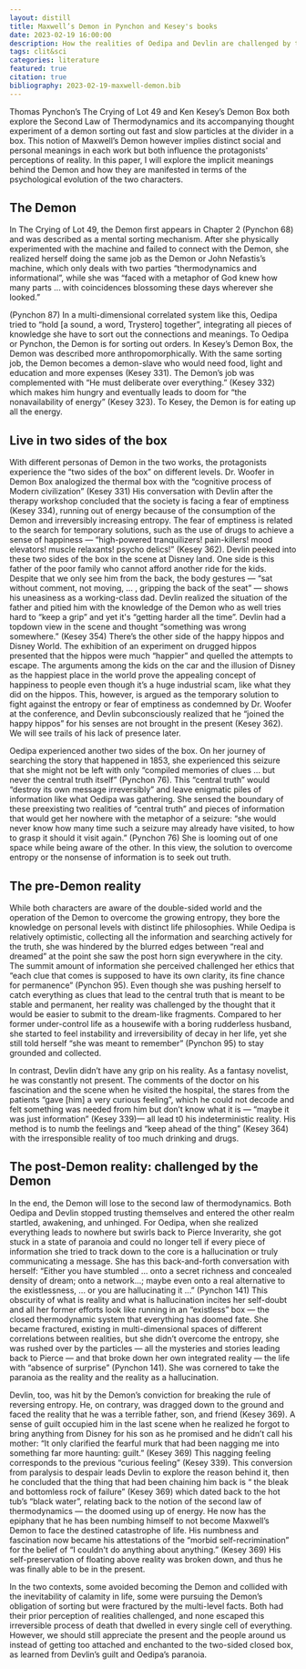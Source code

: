 ```yaml
---
layout: distill
title: Maxwell’s Demon in Pynchon and Kesey's books
date: 2023-02-19 16:00:00
description: How the realities of Oedipa and Devlin are challenged by the Demon
tags: clit&sci
categories: literature
featured: true
citation: true
bibliography: 2023-02-19-maxwell-demon.bib
---
```


Thomas Pynchon’s The Crying of Lot 49 <d-cite key="pynchon"></d-cite> and Ken Kesey’s Demon Box <d-cite key="kesey"></d-cite> both explore the Second Law of Thermodynamics <d-cite key="maxwell"></d-cite> and its accompanying thought experiment of a demon sorting out fast and slow particles at the divider in a box. This notion of Maxwell’s Demon however implies distinct social and personal meanings in each work but both influence the protagonists' perceptions of reality. In this paper, I will explore the implicit meanings behind the Demon and how they are manifested in terms of the psychological evolution of the two characters.

## The Demon

In The Crying of Lot 49, the Demon first appears in Chapter 2 (Pynchon 68) and was
described as a mental sorting mechanism. After she physically experimented with the
machine and failed to connect with the Demon, she realized herself doing the same job
as the Demon or John Nefastis’s machine, which only deals with two parties
“thermodynamics and informational”, while she was “faced with a metaphor of God
knew how many parts ... with coincidences blossoming these days wherever she looked.”

(Pynchon 87) In a multi-dimensional correlated system like this, Oedipa tried to “hold
[a sound, a word, Trystero] together”, integrating all pieces of knowledge she have to
sort out the connections and meanings. To Oedipa or Pynchon, the Demon is for sorting
out orders. In Kesey’s Demon Box, the Demon was described more
anthropomorphically. With the same sorting job, the Demon becomes a demon-slave
who would need food, light and education and more expenses (Kesey 331). The Demon’s
job was complemented with “He must deliberate over everything.” (Kesey 332) which
makes him hungry and eventually leads to doom for “the nonavailability of energy”
(Kesey 323). To Kesey, the Demon is for eating up all the energy.

## Live in two sides of the box

With different personas of Demon in the two works, the protagonists experience the
“two sides of the box” on different levels. Dr. Woofer in Demon Box analogized the
thermal box with the “cognitive process of Modern civilization” (Kesey 331) His
conversation with Devlin after the therapy workshop concluded that the society is facing
a fear of emptiness (Kesey 334), running out of energy because of the consumption of
the Demon and irreversibly increasing entropy. The fear of emptiness is related to the
search for temporary solutions, such as the use of drugs to achieve a sense of happiness
— “high-powered tranquilizers! pain-killers! mood elevators! muscle relaxants! psycho
delics!” (Kesey 362). Devlin peeked into these two sides of the box in the scene at
Disney land. One side is this father of the poor family who cannot afford another ride for
the kids. Despite that we only see him from the back, the body gestures — “sat without
comment, not moving, ... , gripping the back of the seat” — shows his uneasiness as a
working-class dad. Devlin realized the situation of the father and pitied him with the
knowledge of the Demon who as well tries hard to “keep a grip” and yet it's “getting
harder all the time”. Devlin had a topdown view in the scene and thought “something
was wrong somewhere.” (Kesey 354) There’s the other side of the happy hippos and
Disney World. The exhibition of an experiment on drugged hippos presented that the
hippos were much “happier” and quelled the attempts to escape. The arguments among
the kids on the car and the illusion of Disney as the happiest place in the world prove the
appealing concept of happiness to people even though it’s a huge industrial scam, like
what they did on the hippos. This, however, is argued as the temporary solution to fight
against the entropy or fear of emptiness as condemned by Dr. Woofer at the conference,
and Devlin subconsciously realized that he “joined the happy hippos” for his senses are
not brought in the present (Kesey 362). We will see trails of his lack of presence later.

Oedipa experienced another two sides of the box. On her journey of searching the story
that happened in 1853, she experienced this seizure that she might not be left with only
“compiled memories of clues ... but never the central truth itself” (Pynchon 76). This
“central truth” would “destroy its own message irreversibly” and leave enigmatic piles of
information like what Oedipa was gathering. She sensed the boundary of these
preexisting two realities of “central truth” and pieces of information that would get her
nowhere with the metaphor of a seizure: “she would never know how many time such a
seizure may already have visited, to how to grasp it should it visit again.” (Pynchon 76)
She is looming out of one space while being aware of the other. In this view, the solution
to overcome entropy or the nonsense of information is to seek out truth.

## The pre-Demon reality

While both characters are aware of the double-sided world and the operation of the
Demon to overcome the growing entropy, they bore the knowledge on personal levels
with distinct life philosophies. While Oedipa is relatively optimistic, collecting all the
information and searching actively for the truth, she was hindered by the blurred edges
between “real and dreamed” at the point she saw the post horn sign everywhere in the
city. The summit amount of information she perceived challenged her ethics that “each
clue that comes is supposed to have its own clarity, its fine chance for permanence”
(Pynchon 95). Even though she was pushing herself to catch everything as clues that
lead to the central truth that is meant to be stable and permanent, her reality was
challenged by the thought that it would be easier to submit to the dream-like fragments.
Compared to her former under-control life as a housewife with a boring rudderless
husband, she started to feel instability and irreversibility of decay in her life, yet she still
told herself “she was meant to remember” (Pynchon 95) to stay grounded and collected.

In contrast, Devlin didn’t have any grip on his reality. As a fantasy novelist, he was
constantly not present. The comments of the doctor on his fascination and the scene
when he visited the hospital, the stares from the patients “gave [him] a very curious
feeling”, which he could not decode and felt something was needed from him but don’t
know what it is — “maybe it was just information” (Kesey 339)— all lead t0 his
indeterministic reality. His method is to numb the feelings and “keep ahead of the
thing” (Kesey 364) with the irresponsible reality of too much drinking and drugs.

## The post-Demon reality: challenged by the Demon

In the end, the Demon will lose to the second law of thermodynamics. Both Oedipa and
Devlin stopped trusting themselves and entered the other realm startled, awakening,
and unhinged. For Oedipa, when she realized everything leads to nowhere but swirls
back to Pierce Inverarity, she got stuck in a state of paranoia and could no longer tell if
every piece of information she tried to track down to the core is a hallucination or truly
communicating a message. She has this back-and-forth conversation with herself:
“Either you have stumbled ... onto a secret richness and concealed density of dream;
onto a network...; maybe even onto a real alternative to the existlessness, ... or you are
hallucinating it ...” (Pynchon 141) This obscurity of what is reality and what is
hallucination incites her self-doubt and all her former efforts look like running in an
“existless” box — the closed thermodynamic system that everything has doomed fate.
She became fractured, existing in multi-dimensional spaces of different correlations
between realities, but she didn’t overcome the entropy, she was rushed over by the
particles — all the mysteries and stories leading back to Pierce — and that broke down
her own integrated reality — the life with “absence of surprise” (Pynchon 141). She was
cornered to take the paranoia as the reality and the reality as a hallucination.

Devlin, too, was hit by the Demon’s conviction for breaking the rule of reversing
entropy. He, on contrary, was dragged down to the ground and faced the reality that he
was a terrible father, son, and friend (Kesey 369). A sense of guilt occupied him in the
last scene when he realized he forgot to bring anything from Disney for his son as he
promised and he didn’t call his mother: “It only clarified the fearful murk that had been
nagging me into something far more haunting: guilt.” (Kesey 369) This nagging feeling
corresponds to the previous “curious feeling” (Kesey 339). This conversion from
paralysis to despair leads Devlin to explore the reason behind it, then he concluded that
the thing that had been chaining him back is “ the bleak and bottomless rock of failure”
(Kesey 369) which dated back to the hot tub’s “black water”, relating back to the notion
of the second law of thermodynamics — the doomed using up of energy. He now has the
epiphany that he has been numbing himself to not become Maxwell’s Demon to face the
destined catastrophe of life. His numbness and fascination now became his attestations
of the “morbid self-recrimination” for the belief of “I couldn't do anything about
anything.” (Kesey 369) His self-preservation of floating above reality was broken down,
and thus he was finally able to be in the present.

In the two contexts, some avoided becoming the Demon and collided with the
inevitability of calamity in life, some were pursuing the Demon’s obligation of sorting
but were fractured by the multi-level facts. Both had their prior perception of realities
challenged, and none escaped this irreversible process of death that dwelled in every
single cell of everything. However, we should still appreciate the present and the people
around us instead of getting too attached and enchanted to the two-sided closed box, as
learned from Devlin’s guilt and Oedipa’s paranoia.
